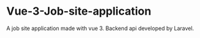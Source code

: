 # Vue-3-Job-site-application
A job site application made with vue 3. Backend api developed by Laravel. 
